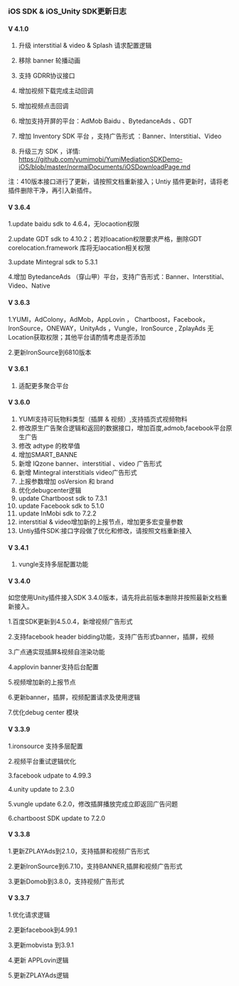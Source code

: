 
###  iOS SDK  & iOS_Unity  SDK更新日志

#### V 4.1.0

1. 升级 interstitial & video & Splash 请求配置逻辑

2. 移除 banner 轮播动画

3. 支持 GDRR协议接口

4. 增加视频下载完成主动回调

5. 增加视频点击回调

6. 增加支持开屏的平台：AdMob  Baidu 、BytedanceAds 、GDT

7. 增加 Inventory SDK 平台 ，支持广告形式 ：Banner、Interstitial、Video

8. 升级三方 SDK ，详情: https://github.com/yumimobi/YumiMediationSDKDemo-iOS/blob/master/normalDocuments/iOSDownloadPage.md

注：410版本接口进行了更新，请按照文档重新接入；Untiy 插件更新时，请将老插件删除干净，再引入新插件。


#### V 3.6.4

1.update baidu sdk to 4.6.4，无locaotion权限

2.update GDT sdk to 4.10.2；若对loacation权限要求严格，删除GDT  corelocation.framework 库将无laocation相关权限

3.update Mintegral sdk to 5.3.1

4.增加 BytedanceAds （穿山甲）平台，支持广告形式：Banner、Interstitial、Video、Native




#### V 3.6.3

1.YUMI，AdColony，AdMob，AppLovin ， Chartboost，Facebook，IronSource，ONEWAY，UnityAds ，Vungle，IronSource , ZplayAds 无Location获取权限；其他平台请酌情考虑是否添加

2.更新IronSource到6810版本

#### V 3.6.1

1. 适配更多聚合平台

#### V 3.6.0

1. YUMI支持可玩物料类型（插屏 & 视频）,支持插页式视频物料
2. 修改原生广告聚合逻辑和返回的数据接口，增加百度,admob,facebook平台原生广告
3. 修改 adtype 的枚举值
4. 增加SMART_BANNE
5. 新增 IQzone banner、interstitial 、video 广告形式
6. 新增 Mintegral interstitials video广告形式
7. 上报参数增加 osVersion 和 brand
8. 优化debugcenter逻辑
9. update Chartboost sdk to 7.3.1
10. update Facebook sdk to 5.1.0
11. update InMobi sdk to 7.2.2
12. interstitial & video增加新的上报节点，增加更多宏变量参数
13. Untiy插件SDK:接口字段做了优化和修改，请按照文档重新接入



#### V 3.4.1
1. vungle支持多层配置功能


#### V 3.4.0

如您使用Unity插件接入SDK 3.4.0版本，请先将此前版本删除并按照最新文档重新接入。

1.百度SDK更新到4.5.0.4，新增视频广告形式

2.支持facebook header bidding功能，支持广告形式banner，插屏，视频

3.广点通实现插屏&视频自渲染功能

4.applovin banner支持后台配置

5.视频增加新的上报节点

6.更新banner，插屏，视频配置请求及使用逻辑

7.优化debug center 模块


#### V 3.3.9

1.ironsource 支持多层配置

2.视频平台重试逻辑优化

3.facebook udpate to 4.99.3

4.unity update to 2.3.0

5.vungle update 6.2.0，修改插屏播放完成立即返回广告问题

6.chartboost SDK update to 7.2.0


#### V 3.3.8
1.更新ZPLAYAds到2.1.0，支持插屏和视频广告形式

2.更新IronSource到6.7.10，支持BANNER,插屏和视频广告形式

3.更新Domob到3.8.0，支持视频广告形式




#### V 3.3.7
1.优化请求逻辑

2.更新facebook到4.99.1

3.更新mobvista 到3.9.1

4.更新 APPLovin逻辑

5.更新ZPLAYAds逻辑




